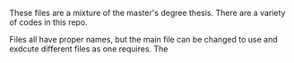 These files are a mixture of the master's degree thesis. There are a variety of codes in this repo. 

Files all have proper names, but the main file can be changed to use and exdcute different files as one requires. The 
